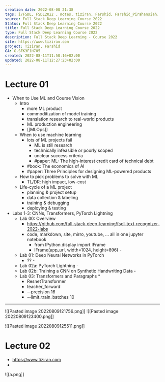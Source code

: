 ```yaml
---
creation date: 2022-08-08 21:38
tags: i/FSDL, FSDL2022 , notes, tiziran, Farshid, Farshid_Pirahansiah, farshidPirahansiah, mindMap, Full_Stack_Deep_Learning_Course_2022
source: Full Stack Deep Learning Course 2022
Status: Full Stack Deep Learning Course 2022
title: Full Stack Deep Learning Course 2022
type: Full Stack Deep Learning Course 2022
description: Full Stack Deep Learning - Course 2022
site: https://www.tiziran.com 
project: Tiziran, Farshid
GA: G-SFK3F1H705
created: 2022-08-11T11:58:16+02:00
updated: 2022-08-11T12:27:23+02:00
---
```



# Lecture 01 
- When to Use ML and Course Vision
	- Intro
		- more ML product
		- commoditization of model training 
		- translation research to real-world products
		- ML production engineering
		- [[MLOps]]
	- When to use machine learning
		- lots of ML projects fail 
			- ML is still research
			- technically infeasible or poorly scoped
			- unclear success criteria
			- #paper: ML: The high-interest credit card of technical debt
		- #book: The economics of AI
		- #paper: Three Principles for designing ML-powered products		
	- How to pick problems to solve with ML 
		- TL/DR: high impact, low-cost
	- Life-cycle of a ML project
		- planning & project setup
		- data collection & labeling
		- training & debugging
		- deploying & testing 
- Labs 1-3: CNNs, Transformers, PyTorch Lightning
	- Lab 00: Overview
		- https://github.com/full-stack-deep-learning/fsdl-text-recognizer-2022-labs 
		- code, markdown, site, mirro, youtube, ... all in one jupyter notebook 
			- from IPython.display import IFrame
			- IFrame(app_url, width=1024, height=896)			- 
	- Lab 01: Deep Neural Networks in PyTorch       
		- ??		- 
	- Lab 02a: PyTorch Lightning		- 
	- Lab 02b: Training a CNN on Synthetic Handwriting Data		- 
	- Lab 03: Transformers and Paragraphs *          
		- ResnetTransformer
		- teacher_forward
		- --precision 16
		- --limit_train_batches 10	 



---

![[Pasted image 20220809121756.png]]
![[Pasted image 20220809123400.png]]

![[Pasted image 20220809125511.png]]
# Lecture 02
- https://www.tiziran.com
- 



![[a.png]]


